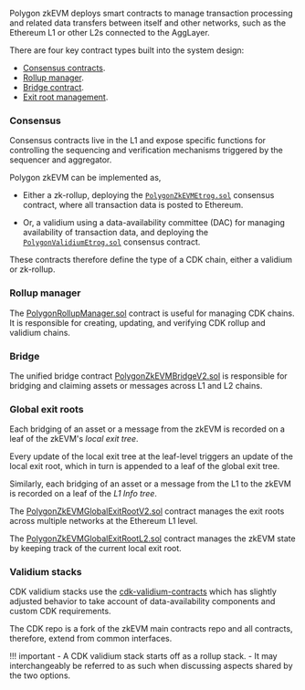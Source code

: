 <!--
---
comments: true
---
-->

Polygon zkEVM deploys smart contracts to manage transaction processing and related data transfers between itself and other networks, such as the Ethereum L1 or other L2s connected to the AggLayer. 

There are four key contract types built into the system design: 

- [Consensus contracts](#consensus). 
- [Rollup manager](#rollup-manager). 
- [Bridge contract](#bridge). 
- [Exit root management](#global-exit-roots).

### Consensus

Consensus contracts live in the L1 and expose specific functions for controlling the sequencing and verification mechanisms triggered by the sequencer and aggregator.

Polygon zkEVM can be implemented as,

- Either a zk-rollup, deploying the [`PolygonZkEVMEtrog.sol`](https://github.com/0xPolygonHermez/zkevm-contracts/blob/a5eacc6e51d7456c12efcabdfc1c37457f2219b2/contracts/v2/consensus/zkEVM/PolygonZkEVMEtrog.sol) consensus contract, where all transaction data is posted to Ethereum. 

- Or, a validium using a data-availability committee (DAC) for managing availability of transaction data, and deploying the [`PolygonValidiumEtrog.sol`](https://github.com/0xPolygonHermez/zkevm-contracts/blob/a5eacc6e51d7456c12efcabdfc1c37457f2219b2/contracts/v2/consensus/validium/PolygonValidiumEtrog.sol) consensus contract. 

These contracts therefore define the type of a CDK chain, either a validium or zk-rollup.

### Rollup manager

The [PolygonRollupManager.sol](https://github.com/0xPolygonHermez/zkevm-contracts/blob/main/contracts/v2/PolygonRollupManager.sol) contract is useful for managing CDK chains. 
It is responsible for creating, updating, and verifying CDK rollup and validium chains.

### Bridge 

The unified bridge contract [PolygonZkEVMBridgeV2.sol](https://github.com/0xPolygonHermez/zkevm-contracts/blob/main/contracts/v2/PolygonZkEVMBridgeV2.sol) is responsible for bridging and claiming assets or messages across L1 and L2 chains.

### Global exit roots

Each bridging of an asset or a message from the zkEVM is recorded on a leaf of the zkEVM's _local exit tree_.

Every update of the local exit tree at the leaf-level triggers an update of the local exit root, which in turn is appended to a leaf of the global exit tree.

Similarly, each bridging of an asset or a message from the L1 to the zkEVM is recorded on a leaf of the _L1 Info tree_.

The [PolygonZkEVMGlobalExitRootV2.sol](https://github.com/0xPolygonHermez/zkevm-contracts/blob/main/contracts/v2/PolygonZkEVMGlobalExitRootV2.sol) contract manages the exit roots across multiple networks at the Ethereum L1 level.

The [PolygonZkEVMGlobalExitRootL2.sol](https://github.com/0xPolygon/cdk-validium-contracts/blob/main/contracts/PolygonZkEVMGlobalExitRootL2.sol) contract manages the zkEVM state by keeping track of the current local exit root.

### Validium stacks

CDK validium stacks use the [cdk-validium-contracts](https://github.com/0xPolygon/cdk-validium-contracts/tree/main) which has slightly adjusted behavior to take account of data-availability components and custom CDK requirements. 

The CDK repo is a fork of the zkEVM main contracts repo and all contracts, therefore, extend from common interfaces.

!!! important
    - A CDK validium stack starts off as a rollup stack. 
    - It may interchangeably be referred to as such when discussing aspects shared by the two options.
